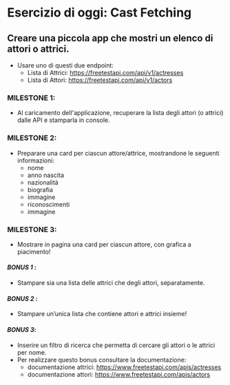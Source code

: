 



# Esercizio di oggi: Cast Fetching

## Creare una piccola app che mostri un elenco di attori o attrici.

 - Usare uno di questi due endpoint:
   - Lista di Attrici:   https://freetestapi.com/api/v1/actresses
   - Lista di Attori:  https://freetestapi.com/api/v1/actors

### MILESTONE 1: 
 - Al caricamento dell'applicazione, recuperare la lista degli attori (o attrici) dalle API e stamparla in console.

### MILESTONE 2:
 - Preparare una card per ciascun attore/attrice, mostrandone le seguenti informazioni:
   - nome
   - anno nascita
   - nazionalità
   - biografia
   - immagine
   - riconoscimenti
   - immagine

### MILESTONE 3:
- Mostrare in pagina una card per ciascun attore, con grafica a piacimento!

#### *BONUS 1* :
 - Stampare sia una lista delle attrici che degli attori, separatamente.

#### *BONUS 2* :
 - Stampare un’unica lista che contiene attori e attrici insieme!

#### *BONUS 3*:
 - Inserire un filtro di ricerca che permetta di cercare gli attori o le attrici per nome.
 - Per realizzare questo bonus consultare la documentazione:
   - documentazione attrici: https://www.freetestapi.com/apis/actresses
   - documentazione attori: https://www.freetestapi.com/apis/actors
